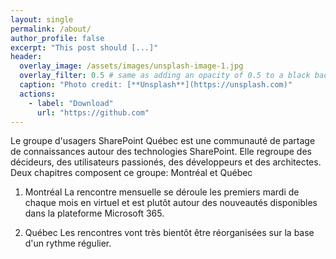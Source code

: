 ```yaml
---
layout: single
permalink: /about/
author_profile: false
excerpt: "This post should [...]"
header:
  overlay_image: /assets/images/unsplash-image-1.jpg
  overlay_filter: 0.5 # same as adding an opacity of 0.5 to a black background
  caption: "Photo credit: [**Unsplash**](https://unsplash.com)"
  actions:
    - label: "Download"
      url: "https://github.com"
---
```


Le groupe d'usagers SharePoint Québec est une communauté de partage de connaissances autour des technologies SharePoint. Elle regroupe des décideurs, des utilisateurs passionés, des développeurs et des architectes. Deux chapitres composent ce groupe: Montréal et Québec

1. Montréal
   La rencontre mensuelle se déroule les premiers mardi de chaque mois en virtuel et est plutôt autour des nouveautés disponibles dans la plateforme Microsoft 365.

3. Québec
   Les rencontres vont très bientôt être réorganisées sur la base d'un rythme régulier.
